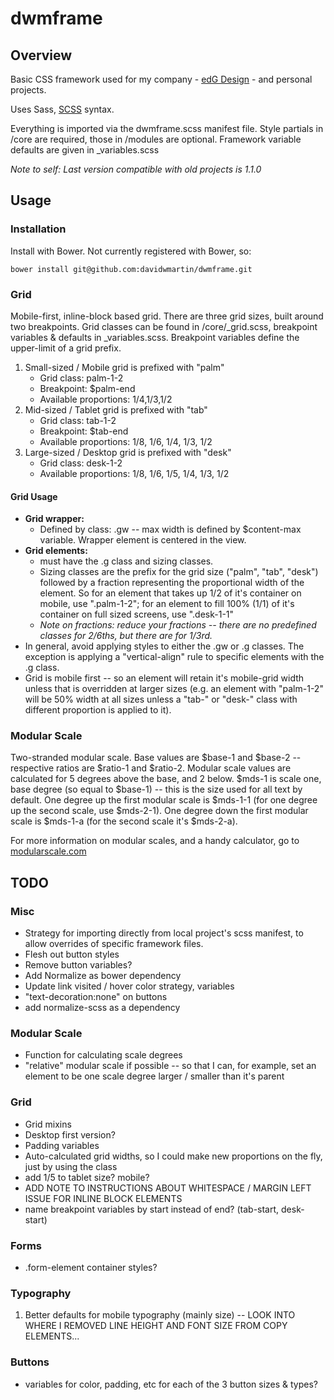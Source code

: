 # dwmframe

## Overview
Basic CSS framework used for my company  - [edG Design](http://edgdesign.co) - and personal projects. 

Uses Sass, [SCSS](http://sass-lang.com/documentation/file.SASS_REFERENCE.html) syntax. 

Everything is imported via the dwmframe.scss manifest file. Style partials in /core are required, those in /modules are optional. Framework variable defaults are given in _variables.scss 

*Note to self: Last version compatible with old projects is 1.1.0*

## Usage

### Installation
Install with Bower. Not currently registered with Bower, so: 
~~~~
bower install git@github.com:davidwmartin/dwmframe.git
~~~~

### Grid
Mobile-first, inline-block based grid. There are three grid sizes, built around two breakpoints. Grid classes can be found in /core/_grid.scss, breakpoint variables & defaults in _variables.scss. Breakpoint variables define the upper-limit of a grid prefix.

1. Small-sized / Mobile grid is prefixed with "palm"
	* Grid class: palm-1-2
	* Breakpoint: $palm-end
	* Available proportions: 1/4,1/3,1/2
2. Mid-sized / Tablet grid is prefixed with "tab"
	* Grid class: tab-1-2
	* Breakpoint: $tab-end
	* Available proportions: 1/8, 1/6, 1/4, 1/3, 1/2
3. Large-sized / Desktop grid is prefixed with "desk"
	* Grid class: desk-1-2
	* Available proportions: 1/8, 1/6, 1/5, 1/4, 1/3, 1/2

#### Grid Usage
* **Grid wrapper:** 
	* Defined by class: .gw -- max width is defined by $content-max variable. Wrapper element is centered in the view. 
* **Grid elements:** 
	* must have the .g class and sizing classes. 
	* Sizing classes are the prefix for the grid size ("palm", "tab", "desk") followed by a fraction representing the proportional width of the element. So for an element that takes up 1/2 of it's container on mobile, use ".palm-1-2"; for an element to fill 100% (1/1) of it's container on full sized screens, use ".desk-1-1"
	* *Note on fractions: reduce your fractions -- there are no predefined classes for 2/6ths, but there are for 1/3rd.*
* In general, avoid applying styles to either the .gw or .g classes. The exception is applying a "vertical-align" rule to specific elements with the .g class. 
* Grid is mobile first -- so an element will retain it's mobile-grid width unless that is overridden at larger sizes (e.g. an element with "palm-1-2" will be 50% width at all sizes unless a "tab-" or "desk-" class with different proportion is applied to it).

### Modular Scale

Two-stranded modular scale. Base values are $base-1 and $base-2 -- respective ratios are $ratio-1 and $ratio-2. Modular scale values are calculated for 5 degrees above the base, and 2 below. $mds-1 is scale one, base degree (so equal to $base-1) -- this is the size used for all text by default. One degree up the first modular scale is $mds-1-1 (for one degree up the second scale, use $mds-2-1). One degree down the first modular scale is $mds-1-a (for the second scale it's $mds-2-a). 

For more information on modular scales, and a handy calculator, go to [modularscale.com](http://www.modularscale.com/)

## TODO 

### Misc
- Strategy for importing directly from local project's scss manifest, to allow overrides of specific framework files.
- Flesh out button styles
- Remove button variables?
- Add Normalize as bower dependency
- Update link visited / hover color strategy, variables
- "text-decoration:none" on buttons
- add normalize-scss as a dependency

### Modular Scale
- Function for calculating scale degrees
- "relative" modular scale if possible -- so that I can, for example, set an element to be one scale degree larger / smaller than it's parent

### Grid
- Grid mixins
- Desktop first version?
- Padding variables
- Auto-calculated grid widths, so I could make new proportions on the fly, just by using the class
- add 1/5 to tablet size? mobile?
- ADD NOTE TO INSTRUCTIONS ABOUT WHITESPACE / MARGIN LEFT ISSUE FOR INLINE BLOCK ELEMENTS
- name breakpoint variables by start instead of end? (tab-start, desk-start)

### Forms
- .form-element container styles? 


### Typography
1. Better defaults for mobile typography (mainly size)
-- LOOK INTO WHERE I REMOVED LINE HEIGHT AND FONT SIZE FROM COPY ELEMENTS...

### Buttons
- variables for color, padding, etc for each of the 3 button sizes & types?